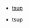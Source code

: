 * [tsup](https://p3-juejin.byteimg.com/tos-cn-i-k3u1fbpfcp/18ab5c6814a3455eb541e6a4fd794679~tplv-k3u1fbpfcp-zoom-in-crop-mark:1512:0:0:0.awebp)


* tsup